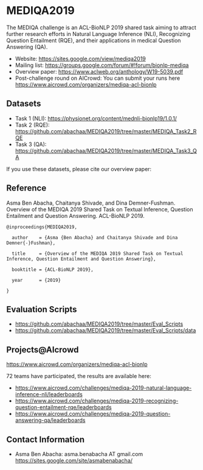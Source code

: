 # MEDIQA2019

The MEDIQA challenge is an ACL-BioNLP 2019 shared task aiming to attract further research efforts in Natural Language Inference (NLI), Recognizing Question Entailment (RQE), and their applications in medical Question Answering (QA).  

- Website: https://sites.google.com/view/mediqa2019
- Mailing list: https://groups.google.com/forum/#!forum/bionlp-mediqa
- Overview paper: https://www.aclweb.org/anthology/W19-5039.pdf 
- Post-challenge round on AICrowd: You can submit your runs here https://www.aicrowd.com/organizers/mediqa-acl-bionlp 

Datasets 
---------

- Task 1 (NLI): https://physionet.org/content/mednli-bionlp19/1.0.1/
- Task 2 (RQE): https://github.com/abachaa/MEDIQA2019/tree/master/MEDIQA_Task2_RQE
- Task 3 (QA): https://github.com/abachaa/MEDIQA2019/tree/master/MEDIQA_Task3_QA

If you use these datasets, please cite our overview paper:  

   Reference  
   --------- 
   Asma Ben Abacha, Chaitanya Shivade, and Dina Demner-Fushman. Overview of the MEDIQA 2019 Shared Task on Textual Inference,  Question Entailment and Question Answering. ACL-BioNLP 2019.  

	@inproceedings{MEDIQA2019, 

	  author    = {Asma {Ben Abacha} and Chaitanya Shivade and Dina Demner{-}Fushman},  
	  
	  title     = {Overview of the MEDIQA 2019 Shared Task on Textual Inference, Question Entailment and Question Answering}, 
	  
	  booktitle = {ACL-BioNLP 2019},
	  
	  year      = {2019}
	  
	}
 
Evaluation Scripts
-------------------

- https://github.com/abachaa/MEDIQA2019/tree/master/Eval_Scripts
- https://github.com/abachaa/MEDIQA2019/tree/master/Eval_Scripts/data

Projects@AIcrowd
----------------
https://www.aicrowd.com/organizers/mediqa-acl-bionlp

72 teams have participated, the results are available here:  
- https://www.aicrowd.com/challenges/mediqa-2019-natural-language-inference-nli/leaderboards 
- https://www.aicrowd.com/challenges/mediqa-2019-recognizing-question-entailment-rqe/leaderboards
- https://www.aicrowd.com/challenges/mediqa-2019-question-answering-qa/leaderboards 

Contact Information
-------------------
- Asma Ben Abacha: asma.benabacha AT gmail.com
https://sites.google.com/site/asmabenabacha/ 
